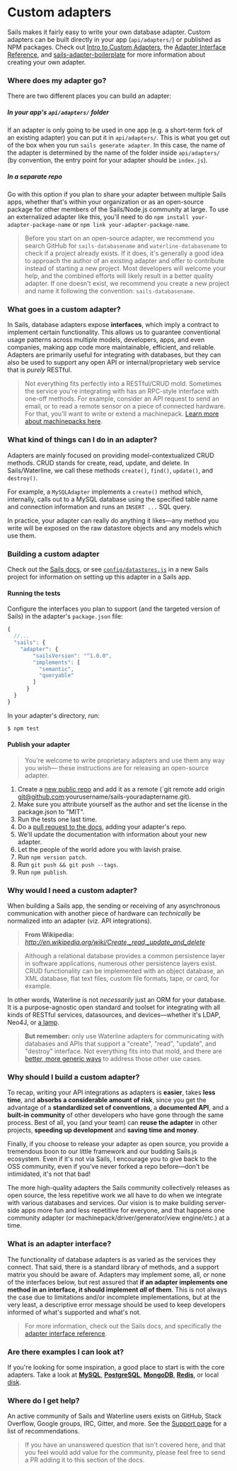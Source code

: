 # Custom adapters

Sails makes it fairly easy to write your own database adapter.  Custom adapters can be built directly in your app (`api/adapters/`) or published as NPM packages.  Check out [Intro to Custom Adapters](https://github.com/balderdashy/sails/blob/master/sails-docs/contributing/intro-to-custom-adapters.md), the [Adapter Interface Reference](https://github.com/balderdashy/sails/blob/master/sails-docs/contributing/adapter-specification.md), and [sails-adapter-boilerplate](https://github.com/balderdashy/sails-adapter-boilerplate) for more information about creating your own adapter.


### Where does my adapter go?

There are two different places you can build an adapter:

##### In your app's `api/adapters/` folder

If an adapter is only going to be used in one app (e.g. a short-term fork of an existing adapter) you can put it in `api/adapters/`.  This is what you get out of the box when you run `sails generate adapter`.  In this case, the name of the adapter is determined by the name of the folder inside `api/adapters/` (by convention, the entry point for your adapter should be `index.js`).

##### In a separate repo

Go with this option if you plan to share your adapter between multiple Sails apps, whether that's within your organization or as an open-source package for other members of the Sails/Node.js community at large.  To use an externalized adapter like this, you'll need to do `npm install your-adapter-package-name` or `npm link your-adapter-package-name`.

> Before you start on an open-source adapter, we recommend you search GitHub for `sails-databasename` and `waterline-databasename` to check if a project already exists. If it does, it's generally a good idea to approach the author of an existing adapter and offer to contribute instead of starting a new project. Most developers will welcome your help, and the combined efforts will likely result in a better quality adapter. If one doesn't exist, we recommend you create a new project and name it following the convention: `sails-databasename`.


### What goes in a custom adapter?

In Sails, database adapters expose **interfaces**, which imply a contract to implement certain functionality.  This allows us to guarantee conventional usage patterns across multiple models, developers, apps, and even companies, making app code more maintainable, efficient, and reliable.  Adapters are primarily useful for integrating with databases, but they can also be used to support any open API or internal/proprietary web service that is _purely_ RESTful.

> Not everything fits perfectly into a RESTful/CRUD mold.  Sometimes the service you're integrating with has an RPC-style interface with one-off methods.  For example, consider an API request to send an email, or to read a remote sensor on a piece of connected hardware.  For that, you'll want to write or extend a machinepack.  [Learn more about machinepacks here](http://node-machine.org).


### What kind of things can I do in an adapter?

Adapters are mainly focused on providing model-contextualized CRUD methods.  CRUD stands for create, read, update, and delete.  In Sails/Waterline, we call these methods `create()`, `find()`, `update()`, and `destroy()`.

For example, a `MySQLAdapter` implements a `create()` method which, internally, calls out to a MySQL database using the specified table name and connection information and runs an `INSERT ...` SQL query.

In practice, your adapter can really do anything it likes&mdash;any method you write will be exposed on the raw datastore objects and any models which use them.

### Building a custom adapter

Check out the [Sails docs](https://sailsjs.com/documentation), or see [`config/datastores.js`](https://sailsjs.com/anatomy/config/datastores.js) in a new Sails project for information on setting up this adapter in a Sails app.


#### Running the tests

Configure the interfaces you plan to support (and the targeted version of Sails) in the adapter's `package.json` file:

```javascript
{
  //...
  "sails": {
  	"adapter": {
	    "sailsVersion": "^1.0.0",
	    "implements": [
	      "semantic",
	      "queryable"
	    ]
	  }
  }
}
```

In your adapter's directory, run:

```sh
$ npm test
```


#### Publish your adapter

> You're welcome to write proprietary adapters and use them any way you wish&mdash;
> these instructions are for releasing an open-source adapter.

1. Create a [new public repo](https://github.com/new) and add it as a remote (`git remote add origin git@github.com:yourusername/sails-youradaptername.git).
2. Make sure you attribute yourself as the author and set the license in the package.json to "MIT".
3. Run the tests one last time.
4. Do a [pull request to the docs](https://github.com/balderdashy/sails/edit/master/docs/concepts/extending-sails/Adapters/adapterList.md), adding your adapter's repo.
5. We'll update the documentation with information about your new adapter.
6. Let the people of the world adore you with lavish praise.
7. Run `npm version patch`.
8. Run `git push && git push --tags`.
9. Run `npm publish`.



### Why would I need a custom adapter?

When building a Sails app, the sending or receiving of any asynchronous communication with another piece of hardware can _technically_ be normalized into an adapter (viz. API integrations).

> **From Wikipedia:**
> *http://en.wikipedia.org/wiki/Create,_read,_update_and_delete*

> Although a relational database provides a common persistence layer in software applications, numerous other persistence layers exist. CRUD functionality can be implemented with an object database, an XML database, flat text files, custom file formats, tape, or card, for example.

In other words, Waterline is not _necessarily_ just an ORM for your database.  It is a purpose-agnostic open standard and toolset for integrating with all kinds of RESTful services, datasources, and devices&mdash;whether it's LDAP, Neo4J, or [a lamp](https://www.youtube.com/watch?v=OmcQZD_LIAE).

> **But remember:** only use Waterline adapters for communicating with databases and APIs that support a "create", "read", "update", and "destroy" interface.  Not everything fits into that mold, and there are [better, more generic ways](http://node-machine.org) to address those other use cases.


### Why should I build a custom adapter?

To recap, writing your API integrations as adapters is **easier**, takes **less time**, and **absorbs a considerable amount of risk**, since you get the advantage of a **standardized set of conventions**, a **documented API**, and a **built-in community** of other developers who have gone through the same process.  Best of all, you (and your team) can **reuse the adapter** in other projects, **speeding up development** and **saving time and money**.

Finally, if you choose to release your adapter as open source, you provide a tremendous boon to our little framework and our budding Sails.js ecosystem.  Even if it's not via Sails, I encourage you to give back to the OSS community, even if you've never forked a repo before&mdash;don't be intimidated, it's not that bad!

The more high-quality adapters the Sails community collectively releases as open source, the less repetitive work we all have to do when we integrate with various databases and services.  Our vision is to make building server-side apps more fun and less repetitive for everyone, and that happens one community adapter (or machinepack/driver/generator/view engine/etc.) at a time.


### What is an adapter interface?

The functionality of database adapters is as varied as the services they connect.  That said, there is a standard library of methods, and a support matrix you should be aware of.  Adapters may implement some, all, or none of the interfaces below, but rest assured that **if an adapter implements one method in an interface, it should implement *all* of them**.  This is not always the case due to limitations and/or incomplete implementations, but at the very least, a descriptive error message should be used to keep developers informed of what's supported and what's not.

> For more information, check out the Sails docs, and specifically the [adapter interface reference](https://github.com/balderdashy/sails/blob/master/sails-docs/contributing/adapter-specification.md).

### Are there examples I can look at?

If you're looking for some inspiration, a good place to start is with the core adapters.  Take a look at **[MySQL](https://github.com/balderdashy/sails-mysql)**, **[PostgreSQL](https://github.com/balderdashy/sails-postgresql)**, **[MongoDB](https://github.com/balderdashy/sails-mongo)**, **[Redis](https://github.com/balderdashy/sails-redis)**, or local [disk](https://github.com/balderdashy/sails-disk).


### Where do I get help?

An active community of Sails and Waterline users exists on GitHub, Stack Overflow, Google groups, IRC, Gitter, and more.  See the [Support page](https://sailsjs.com/support) for a list of recommendations.

> If you have an unanswered question that isn't covered here, and that you feel would add value for the community, please feel free to send a PR adding it to this section of the docs.




<docmeta name="displayName" value="Custom adapters">
